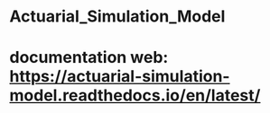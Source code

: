 # Actuarial_Simulation_Model
# documentation web: https://actuarial-simulation-model.readthedocs.io/en/latest/
